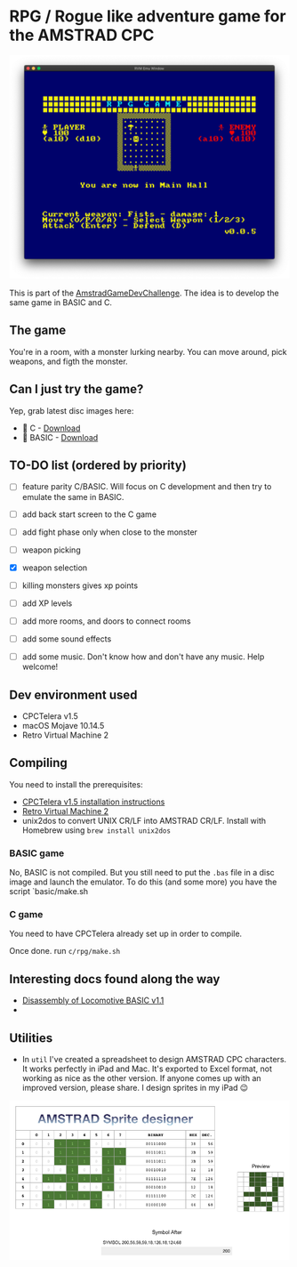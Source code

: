 # RPG / Rogue like adventure game for the AMSTRAD CPC

![C Version v0.0.3 screenshot](img/c-v0.0.5.png)

This is part of the [AmstradGameDevChallenge](https://github.com/AmstradGameDevChallenge). The idea is to develop the same game in BASIC and C.

## The game

You're in a room, with a monster lurking nearby. You can move around, pick weapons, and figth the monster.

## Can I just try the game?

Yep, grab latest disc images here:

- 💾 C     - [Download](basic/c/rpg/rpg.dsk) 
- 💾 BASIC - [Download](basic/rpg.dsk) 


## TO-DO list (ordered by priority)

- [ ] feature parity C/BASIC. Will focus on C development and then try to emulate the same in BASIC.
- [ ] add back start screen to the C game
- [ ] add fight phase only when close to the monster
- [ ] weapon picking
- [x] weapon selection
- [ ] killing monsters gives xp points
- [ ] add XP levels
- [ ] add more rooms, and doors to connect rooms
- [ ] add some sound effects
- [ ] add some music. Don't know how and don't have any music. Help welcome!
 

## Dev environment used

- CPCTelera v1.5
- macOS Mojave 10.14.5
- Retro Virtual Machine 2

## Compiling

You need to install the prerequisites:

- [CPCTelera v1.5 installation instructions](http://lronaldo.github.io/cpctelera/files/readme-txt.html#Installing_CPCtelera)
- [Retro Virtual Machine 2](http://www.retrovirtualmachine.org/en/)
- unix2dos to convert UNIX CR/LF into AMSTRAD CR/LF. Install with Homebrew using `brew install unix2dos`

### BASIC game

No, BASIC is not compiled. But you still need to put the `.bas` file in a disc image and launch the emulator. To do this (and some more) you have the script `basic/make.sh

### C game

You need to have CPCTelera already set up in order to compile.

Once done. run `c/rpg/make.sh`

## Interesting docs found along the way

- [Disassembly of Locomotive BASIC v1.1](http://www.cpctech.org.uk/docs/basic.asm)
- 

## Utilities

- In `util` I've created a spreadsheet to design AMSTRAD CPC characters. It works perfectly in iPad and Mac. It's exported to Excel format, not working as nice as the other version. If anyone comes up with an improved version, please share. I design sprites in my iPad 😉

![Spreadsheet showin the Sprite Designer](img/sprite-designer.png)
